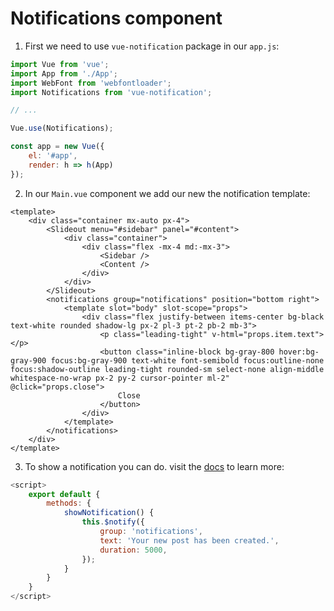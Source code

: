 # Notifications component
1. First we need to use `vue-notification` package in our `app.js`:
```javascript
import Vue from 'vue';
import App from './App';
import WebFont from 'webfontloader';
import Notifications from 'vue-notification';

// ...

Vue.use(Notifications);

const app = new Vue({
    el: '#app',
    render: h => h(App)
});
```

2. In our `Main.vue` component we add our new the notification template:
```
<template>
    <div class="container mx-auto px-4">
        <Slideout menu="#sidebar" panel="#content">
            <div class="container">
                <div class="flex -mx-4 md:-mx-3">
                    <Sidebar />
                    <Content />
                </div>
            </div>
        </Slideout>
        <notifications group="notifications" position="bottom right">
            <template slot="body" slot-scope="props">
                <div class="flex justify-between items-center bg-black text-white rounded shadow-lg px-2 pl-3 pt-2 pb-2 mb-3">
                    <p class="leading-tight" v-html="props.item.text"></p>
                    <button class="inline-block bg-gray-800 hover:bg-gray-900 focus:bg-gray-900 text-white font-semibold focus:outline-none focus:shadow-outline leading-tight rounded-sm select-none align-middle whitespace-no-wrap px-2 py-2 cursor-pointer ml-2" @click="props.close">
                        Close
                    </button>
                </div>
            </template>
        </notifications>
    </div>
</template>
```

3. To show a notification you can do. visit the [docs](https://www.npmjs.com/package/vue-notification) to learn more:
```javascript
<script>
	export default {
		methods: {
			showNotification() {
				this.$notify({
					group: 'notifications',
					text: 'Your new post has been created.',
					duration: 5000,
				});
			}
		}
	}
</script>
```
